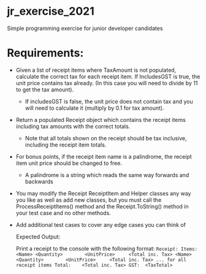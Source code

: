 # jr_exercise_2021
Simple programming exercise for junior developer candidates

# Requirements:

* Given a list of receipt items where TaxAmount is not populated, calculate the correct tax for each receipt item. If IncludesGST is true, the unit price contains tax already. (In this case you will need to divide by 11 to get the tax amount). 
    * If includesGST is false, the unit price does not contain tax and you will need to calculate it (multiply by 0.1 for tax amount). 
* Return a populated Receipt object which contains the receipt items including tax amounts with the correct totals.
    * Note that all totals shown on the receipt should be tax inclusive, including the receipt item totals.
* For bonus points, if the receipt item name is a palindrome, the receipt item unit price should be changed to free. 
    * A palindrome is a string which reads the same way forwards and backwards
* You may modify the Receipt ReceiptItem and Helper classes any way you like as well as add new classes, but you must call the ProcessReceiptItems() method and the Receipt.ToString() method in your test case and no other methods. 
* Add additional test cases to cover any edge cases you can think of

  Expected Output:

  Print a receipt to the console with the following format:
`
  Receipt:
    Items:
    <Name>
      <Quantity>		<UnitPrice>		<Total inc. Tax>
    <Name>			
      <Quantity>		<UnitPrice>		<Total inc. Tax>
    ... for all receipt items
  Total:	<Total inc. Tax>
  GST:	<TaxTotal>
`
